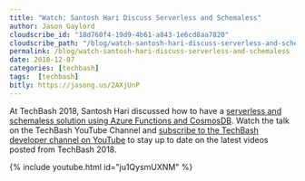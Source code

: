 ```yaml
---
title: "Watch: Santosh Hari Discuss Serverless and Schemaless"
author: Jason Gaylord
cloudscribe_id: "18d760f4-19d9-4b61-a843-1e6cd8aa7820"
cloudscribe_path: "/blog/watch-santosh-hari-discuss-serverless-and-schemaless"
permalink: /blog/watch-santosh-hari-discuss-serverless-and-schemaless
date: 2018-12-07
categories: [techbash]
tags:  [techbash]
bitly: https://jasong.us/2AXjUnP
---
```


At TechBash 2018, Santosh Hari discussed how to have a [serverless and schemaless solution using Azure Functions and CosmosDB](https://jasong.us/2G3Z8c0). Watch the talk on the TechBash YouTube Channel and [subscribe to the TechBash developer channel on YouTube](https://jasong.us/tbyt) to stay up to date on the latest videos posted from TechBash 2018.

{% include youtube.html id="ju1QysmUXNM" %}